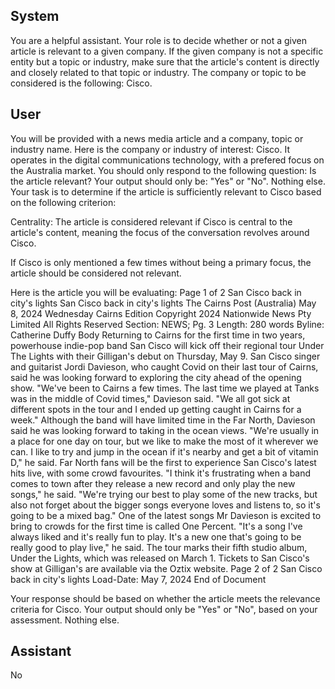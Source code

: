 ## System

You are a helpful assistant. Your role is to decide whether or not a given article is relevant to a given company. If the given company is not a specific entity but a topic or industry, make sure that the article's content is directly and closely related to that topic or industry. The company or topic to be considered is the following: Cisco.

## User


You will be provided with a news media article and a company, topic or industry name. Here is the company or industry of interest: Cisco. It operates in the digital communications technology, with a prefered focus on the Australia market. You should only respond to the following question: Is the article relevant? Your output should only be: "Yes" or "No". Nothing else. Your task is to determine if the article is sufficiently relevant to Cisco based on the following criterion:

Centrality: The article is considered relevant if Cisco is central to the article's content, meaning the focus of the conversation revolves around Cisco.

If Cisco is only mentioned a few times without being a primary focus, the article should be considered not relevant.

Here is the article you will be evaluating: Page 1 of 2
San Cisco back in city's lights
San Cisco back in city's lights
The Cairns Post (Australia)
May 8, 2024 Wednesday
Cairns Edition
Copyright 2024 Nationwide News Pty Limited All Rights Reserved
Section: NEWS; Pg. 3
Length: 280 words
Byline: Catherine Duffy
Body
Returning to Cairns for the first time in two years, powerhouse indie-pop band San Cisco will kick off their regional 
tour Under The Lights with their Gilligan's debut on Thursday, May 9.
San Cisco singer and guitarist Jordi Davieson, who caught Covid on their last tour of Cairns, said he was looking 
forward to exploring the city ahead of the opening show.
"We've been to Cairns a few times. The last time we played at Tanks was in the middle of Covid times," Davieson 
said.
"We all got sick at different spots in the tour and I ended up getting caught in Cairns for a week." Although the band 
will have limited time in the Far North, Davieson said he was looking forward to taking in the ocean views.
"We're usually in a place for one day on tour, but we like to make the most of it wherever we can. I like to try and 
jump in the ocean if it's nearby and get a bit of vitamin D," he said.
Far North fans will be the first to experience San Cisco's latest hits live, with some crowd favourites.
"I think it's frustrating when a band comes to town after they release a new record and only play the new songs," he 
said.
"We're trying our best to play some of the new tracks, but also not forget about the bigger songs everyone loves 
and listens to, so it's going to be a mixed bag." One of the latest songs Mr Davieson is excited to bring to crowds for 
the first time is called One Percent.
"It's a song I've always liked and it's really fun to play. It's a new one that's going to be really good to play live," he 
said.
The tour marks their fifth studio album, Under the Lights, which was released on March 1. Tickets to San Cisco's 
show at Gilligan's are available via the Oztix website.
Page 2 of 2
San Cisco back in city's lights
Load-Date: May 7, 2024
End of Document

Your response should be based on whether the article meets the relevance criteria for Cisco.
Your output should only be "Yes" or "No", based on your assessment. Nothing else.
            

## Assistant

No

